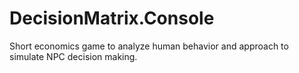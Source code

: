 # DecisionMatrix.Console
Short economics game to analyze human behavior and approach to simulate NPC decision making.
